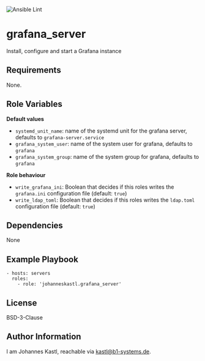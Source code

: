![Ansible Lint](https://github.com/johanneskastl/ansible-role-grafana_server/workflows/Ansible%20Lint/badge.svg)

grafana_server
=========

Install, configure and start a Grafana instance

Requirements
------------

None.

Role Variables
--------------

**Default values**

- `systemd_unit_name`: name of the systemd unit for the grafana server, defaults to `grafana-server.service`
- `grafana_system_user`: name of the system user for grafana, defaults to `grafana`
- `grafana_system_group`: name of the system group for grafana, defaults to `grafana`

**Role behaviour**

- `write_grafana_ini`: Boolean that decides if this roles writes the `grafana.ini` configuration file (default: `true`)
- `write_ldap_toml`: Boolean that decides if this roles writes the `ldap.toml` configuration file (default: `true`)

Dependencies
------------

None

Example Playbook
----------------

    - hosts: servers
      roles:
        - role: 'johanneskastl.grafana_server'

License
-------

BSD-3-Clause

Author Information
------------------

I am Johannes Kastl, reachable via kastl@b1-systems.de.
